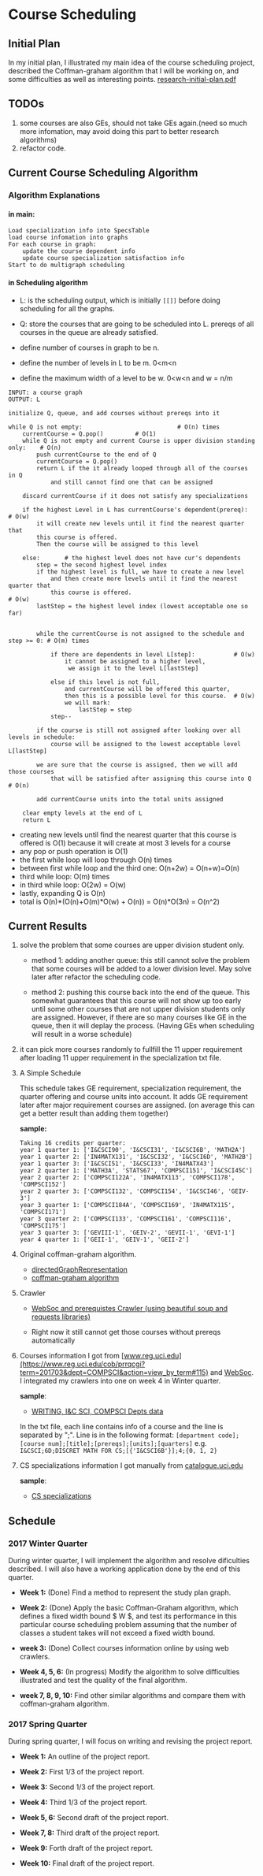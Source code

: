 # Course Scheduling

## Initial Plan
In my initial plan, I illustrated my main idea of the course scheduling project,
described the Coffman-graham algorithm that I will be working on, and some difficulties as well as interesting points.
[research-initial-plan.pdf](research-initial-plan.pdf)

## TODOs
1. some courses are also GEs, should not take GEs again.(need so much more infomation, may avoid doing this part to better research algorithms)
2. refactor code.

## Current Course Scheduling Algorithm
### Algorithm Explanations
#### in main:
```
Load specialization info into SpecsTable
load course infomation into graphs
For each course in graph:
    update the course dependent info
    update course specialization satisfaction info
Start to do multigraph scheduling
```

#### in Scheduling algorithm

- L: is the scheduling output, which is initially ```[[]]``` before doing
scheduling for all the graphs.

- Q: store the courses that are going to be scheduled into L. prereqs of all courses in the queue are already satisfied.

- define number of courses in graph to be n.

- define the number of levels in L to be m. 0<m<n

- define the maximum width of a level to be w.  0<w<n and w = n/m

```
INPUT: a course graph
OUTPUT: L

initialize Q, queue, and add courses without prereqs into it

while Q is not empty:                           # O(n) times
    currentCourse = Q.pop()         # O(1)
    while Q is not empty and current Course is upper division standing only:    # O(n)
        push currentCourse to the end of Q
        currentCourse = Q.pop()
        return L if the it already looped through all of the courses in Q
            and still cannot find one that can be assigned

    discard currentCourse if it does not satisfy any specializations

    if the highest Level in L has currentCourse's dependent(prereq):            # O(w)
        it will create new levels until it find the nearest quarter that
        this course is offered.
        Then the course will be assigned to this level

    else:       # the highest level does not have cur's dependents
        step = the second highest level index
        if the highest level is full, we have to create a new level
            and then create more levels until it find the nearest quarter that
            this course is offered.                                             # O(w)
        lastStep = the highest level index (lowest acceptable one so far)


        while the currentCourse is not assigned to the schedule and step >= 0: # O(m) times

            if there are dependents in level L[step]:           # O(w)
                it cannot be assigned to a higher level,
                 we assign it to the level L[lastStep]

            else if this level is not full,
                and currentCourse will be offered this quarter,
                then this is a possible level for this course.  # O(w)
                we will mark:
                    lastStep = step
            step--

        if the course is still not assigned after looking over all levels in schedule:
            course will be assigned to the lowest acceptable level L[lastStep]

        we are sure that the course is assigned, then we will add those courses
            that will be satisfied after assigning this course into Q           # O(n)

        add currentCourse units into the total units assigned

    clear empty levels at the end of L
    return L
```

- creating new levels until find the nearest quarter that this course is offered is
O(1) because it will create at most 3 levels for a course
- any pop or push operation is O(1)
- the first while loop will loop through O(n) times
- between first while loop and the third one: O(n+2w) = O(n+w)=O(n)
- third while loop: O(m) times
- in third while loop: O(2w) = O(w)
- lastly, expanding Q is O(n)
- total is O(n)\*(O(n)+O(m)\*O(w) + O(n)) = O(n)\*O(3n) = O(n^2)



## Current Results
1. solve the problem that some courses are upper division student only.

    - method 1: adding another queue: this still cannot solve the problem that some courses will be added to a lower division level. May solve later after refactor the scheduling code. 
    
    - method 2: pushing this course back into the end of the queue. This somewhat guarantees that this course will not show up too early until some other courses that are not upper division students only are assigned. However, if there are so many courses like GE in the queue, then it will deplay the process. (Having GEs when scheduling will result in a worse schedule)

2. it can pick more courses randomly to fullfill the 11 upper requirement after loading 11 upper requirement in the specialization txt file. 

3. A Simple Schedule

    This schedule takes GE requirement, specialization requirement, the quarter offering and course units into account.
     It adds GE requirement later after major requirement courses are assigned. (on average this can get a better result than adding them together)

    **sample:**
    ```
    Taking 16 credits per quarter:
    year 1 quarter 1: ['I&CSCI90', 'I&CSCI31', 'I&CSCI6B', 'MATH2A']
    year 1 quarter 2: ['IN4MATX131', 'I&CSCI32', 'I&CSCI6D', 'MATH2B']
    year 1 quarter 3: ['I&CSCI51', 'I&CSCI33', 'IN4MATX43']
    year 2 quarter 1: ['MATH3A', 'STATS67', 'COMPSCI151', 'I&CSCI45C']
    year 2 quarter 2: ['COMPSCI122A', 'IN4MATX113', 'COMPSCI178', 'COMPSCI152']
    year 2 quarter 3: ['COMPSCI132', 'COMPSCI154', 'I&CSCI46', 'GEIV-3']
    year 3 quarter 1: ['COMPSCI184A', 'COMPSCI169', 'IN4MATX115', 'COMPSCI171']
    year 3 quarter 2: ['COMPSCI133', 'COMPSCI161', 'COMPSCI116', 'COMPSCI175']
    year 3 quarter 3: ['GEVIII-1', 'GEIV-2', 'GEVII-1', 'GEVI-1']
    year 4 quarter 1: ['GEII-1', 'GEIV-1', 'GEII-2']
    ```

4. Original coffman-graham algorithm.
    - [directedGraphRepresentation](coffman_graham_algorithm/directedGraphRepresentation.py)
    - [coffman-graham algorithm](coffman_graham_algorithm/coffman-grapham.py)

5. Crawler
    - [WebSoc and prerequistes Crawler (using beautiful soup and requests libraries)](WebSoc.py)

    - Right now it still cannot get those courses without prereqs automatically

6. Courses information I got from [www.reg.uci.edu](https://www.reg.uci.edu/cob/prrqcgi?term=201703&dept=COMPSCI&action=view_by_term#115) and [WebSoc](https://www.reg.uci.edu/perl/WebSoc). I integrated my crawlers into one on week 4 in Winter quarter.

    **sample**:
    - [WRITING, I&C SCI, COMPSCI Depts data](info/test/fullcourses.txt)

    In the txt file, each line contains info of a course and the line is separated by ";". Line is in the following format:
    ```[department code];[course num];[title];[prereqs];[units];[quarters]```
    e.g.
    ```I&CSCI;6D;DISCRET MATH FOR CS;[{'I&CSCI6B'}];4;{0, 1, 2}```

7. CS specializations information I got manually from [catalogue.uci.edu](http://catalogue.uci.edu/donaldbrenschoolofinformationandcomputersciences/departmentofcomputerscience/#majorstext)

    **sample**:
    - [CS specializations](info/specializations.txt)




## Schedule

### 2017 Winter Quarter
During winter quarter, I will implement the algorithm and resolve dificulties described. I
will also have a working application done by the end of this quarter.
- **Week 1:** (Done) Find a method to represent the study plan graph.

- **Week 2:** (Done) Apply the basic Coffman-Graham algorithm, which defines a fixed width bound $ W $, and test its performance in this particular course scheduling problem assuming that the number of classes a student takes will not exceed a fixed width bound.

- **week 3:** (Done) Collect courses information online by using web crawlers.

- **Week 4, 5, 6:** (In progress) Modify the algorithm to solve difficulties illustrated and test the quality of the final algorithm.

- **week 7, 8, 9, 10:** Find other similar algorithms and compare them with coffman-graham algorithm. 

### 2017 Spring Quarter

During spring quarter, I will focus on writing and revising the project report. 

- **Week 1:** An outline of the project report.

- **Week 2:** First 1/3 of the project report.

- **Week 3:** Second 1/3 of the project report.

- **Week 4:** Third 1/3 of the project report.

- **Week 5, 6:** Second draft of the project report.

- **Week 7, 8:** Third draft of the project report.

- **Week 9:**  Forth draft of the project report. 

- **Week 10:** Final draft of the project report. 